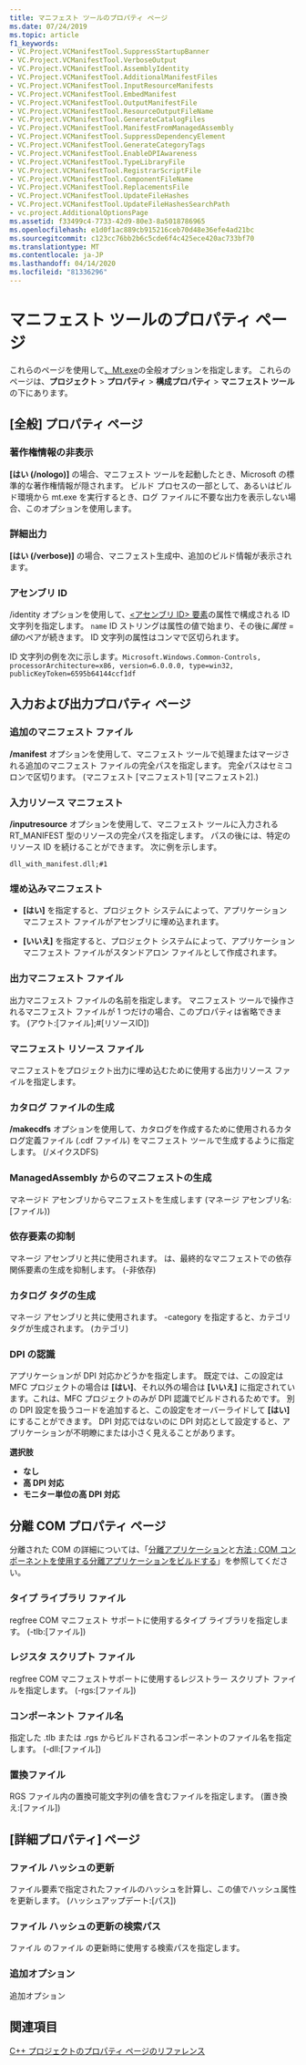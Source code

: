 ```yaml
---
title: マニフェスト ツールのプロパティ ページ
ms.date: 07/24/2019
ms.topic: article
f1_keywords:
- VC.Project.VCManifestTool.SuppressStartupBanner
- VC.Project.VCManifestTool.VerboseOutput
- VC.Project.VCManifestTool.AssemblyIdentity
- VC.Project.VCManifestTool.AdditionalManifestFiles
- VC.Project.VCManifestTool.InputResourceManifests
- VC.Project.VCManifestTool.EmbedManifest
- VC.Project.VCManifestTool.OutputManifestFile
- VC.Project.VCManifestTool.ResourceOutputFileName
- VC.Project.VCManifestTool.GenerateCatalogFiles
- VC.Project.VCManifestTool.ManifestFromManagedAssembly
- VC.Project.VCManifestTool.SuppressDependencyElement
- VC.Project.VCManifestTool.GenerateCategoryTags
- VC.Project.VCManifestTool.EnableDPIAwareness
- VC.Project.VCManifestTool.TypeLibraryFile
- VC.Project.VCManifestTool.RegistrarScriptFile
- VC.Project.VCManifestTool.ComponentFileName
- VC.Project.VCManifestTool.ReplacementsFile
- VC.Project.VCManifestTool.UpdateFileHashes
- VC.Project.VCManifestTool.UpdateFileHashesSearchPath
- vc.project.AdditionalOptionsPage
ms.assetid: f33499c4-7733-42d9-80e3-8a5018786965
ms.openlocfilehash: e1d0f1ac889cb915216ceb70d48e36efe4ad21bc
ms.sourcegitcommit: c123cc76bb2b6c5cde6f4c425ece420ac733bf70
ms.translationtype: MT
ms.contentlocale: ja-JP
ms.lasthandoff: 04/14/2020
ms.locfileid: "81336296"
---
```

# <a name="manifest-tool-property-pages"></a>マニフェスト ツールのプロパティ ページ

これらのページを使用して[、Mt.exe](/windows/win32/sbscs/mt-exe)の全般オプションを指定します。 これらのページは、**プロジェクト** > **プロパティ** > **構成プロパティ** > **マニフェスト ツール**の下にあります。

## <a name="general-property-page"></a>[全般] プロパティ ページ

### <a name="suppress-startup-banner"></a>著作権情報の非表示

   **[はい (/nologo)]** の場合、マニフェスト ツールを起動したとき、Microsoft の標準的な著作権情報が隠されます。 ビルド プロセスの一部として、あるいはビルド環境から mt.exe を実行するとき、ログ ファイルに不要な出力を表示しない場合、このオプションを使用します。

### <a name="verbose-output"></a>詳細出力

   **[はい (/verbose)]** の場合、マニフェスト生成中、追加のビルド情報が表示されます。

### <a name="assembly-identity"></a>アセンブリ ID

/identity オプションを使用して、[\<アセンブリ ID> 要素](/visualstudio/deployment/assemblyidentity-element-clickonce-application)の属性で構成される ID 文字列を指定します。 `name` ID ストリングは属性の値で始まり、その後に*属性* = *値*のペアが続きます。 ID 文字列の属性はコンマで区切られます。

ID 文字列の例を次に示します。`Microsoft.Windows.Common-Controls, processorArchitecture=x86, version=6.0.0.0, type=win32, publicKeyToken=6595b64144ccf1df`

## <a name="input-and-output-property-page"></a>入力および出力プロパティ ページ

### <a name="additional-manifest-files"></a>追加のマニフェスト ファイル

**/manifest** オプションを使用して、マニフェスト ツールで処理またはマージされる追加のマニフェスト ファイルの完全パスを指定します。 完全パスはセミコロンで区切ります。 (マニフェスト [マニフェスト1] [マニフェスト2].)

### <a name="input-resource-manifests"></a>入力リソース マニフェスト

**/inputresource** オプションを使用して、マニフェスト ツールに入力される RT_MANIFEST 型のリソースの完全パスを指定します。 パスの後には、特定のリソース ID を続けることができます。 次に例を示します。

`dll_with_manifest.dll;#1`

### <a name="embed-manifest"></a>埋め込みマニフェスト

- **[はい]** を指定すると、プロジェクト システムによって、アプリケーション マニフェスト ファイルがアセンブリに埋め込まれます。

- **[いいえ]** を指定すると、プロジェクト システムによって、アプリケーション マニフェスト ファイルがスタンドアロン ファイルとして作成されます。

### <a name="output-manifest-file"></a>出力マニフェスト ファイル

出力マニフェスト ファイルの名前を指定します。 マニフェスト ツールで操作されるマニフェスト ファイルが 1 つだけの場合、このプロパティは省略できます。 (アウト:[ファイル];#[リソースID])

### <a name="manifest-resource-file"></a>マニフェスト リソース ファイル

マニフェストをプロジェクト出力に埋め込むために使用する出力リソース ファイルを指定します。

### <a name="generate-catalog-files"></a>カタログ ファイルの生成

**/makecdfs** オプションを使用して、カタログを作成するために使用されるカタログ定義ファイル (.cdf ファイル) をマニフェスト ツールで生成するように指定します。 (/メイクスDFS)

### <a name="generate-manifest-from-managedassembly"></a>ManagedAssembly からのマニフェストの生成

マネージド アセンブリからマニフェストを生成します  (マネージ アセンブリ名:\[ファイル))

### <a name="suppress-dependency-element"></a>依存要素の抑制

マネージ アセンブリと共に使用されます。 は、最終的なマニフェストでの依存関係要素の生成を抑制します。 (-非依存)

### <a name="generate-category-tags"></a>カタログ タグの生成

マネージ アセンブリと共に使用されます。 -category を指定すると、カテゴリ タグが生成されます。 (カテゴリ)

### <a name="dpi-awareness"></a>DPI の認識

アプリケーションが DPI 対応かどうかを指定します。 既定では、この設定は MFC プロジェクトの場合は **[はい]**、それ以外の場合は **[いいえ]** に指定されています。これは、MFC プロジェクトのみが DPI 認識でビルドされるためです。 別の DPI 設定を扱うコードを追加すると、この設定をオーバーライドして **[はい]** にすることができます。 DPI 対応ではないのに DPI 対応として設定すると、アプリケーションが不明瞭にまたは小さく見えることがあります。

**選択肢**

- **なし**
- **高 DPI 対応**
- **モニター単位の高 DPI 対応**

## <a name="isolated-com-property-page"></a>分離 COM プロパティ ページ

分離された COM の詳細については、「[分離アプリケーション](/windows/win32/SbsCs/isolated-applications)と[方法 : COM コンポーネントを使用する分離アプリケーションをビルドする](../how-to-build-isolated-applications-to-consume-com-components.md)」を参照してください。

### <a name="type-library-file"></a>タイプ ライブラリ ファイル

regfree COM マニフェスト サポートに使用するタイプ ライブラリを指定します。 (-tlb:[ファイル])

### <a name="registrar-script-file"></a>レジスタ スクリプト ファイル

regfree COM マニフェストサポートに使用するレジストラー スクリプト ファイルを指定します。 (-rgs:[ファイル])

### <a name="component-file-name"></a>コンポーネント ファイル名

指定した .tlb または .rgs からビルドされるコンポーネントのファイル名を指定します。 (-dll:[ファイル])

### <a name="replacements-file"></a>置換ファイル

RGS ファイル内の置換可能文字列の値を含むファイルを指定します。 (置き換え:[ファイル])

## <a name="advanced-property-page"></a>[詳細プロパティ] ページ

### <a name="update-file-hashes"></a>ファイル ハッシュの更新

ファイル要素で指定されたファイルのハッシュを計算し、この値でハッシュ属性を更新します。 (ハッシュアップデート:[パス])

### <a name="update-file-hashes-search-path"></a>ファイル ハッシュの更新の検索パス

ファイル のファイル の更新時に使用する検索パスを指定します。

### <a name="additional-options"></a>追加オプション

追加オプション

## <a name="see-also"></a>関連項目

[C++ プロジェクトのプロパティ ページのリファレンス](property-pages-visual-cpp.md)

